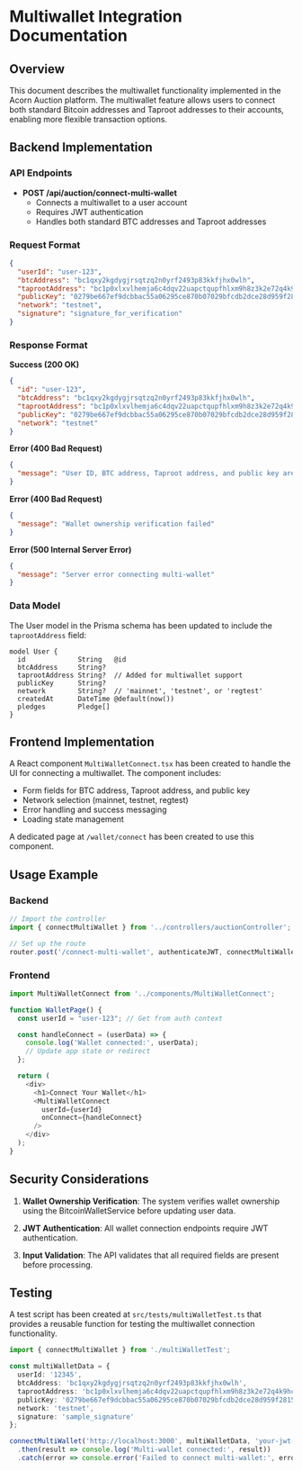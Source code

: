 # Multiwallet Integration Documentation

## Overview

This document describes the multiwallet functionality implemented in the Acorn Auction platform. The multiwallet feature allows users to connect both standard Bitcoin addresses and Taproot addresses to their accounts, enabling more flexible transaction options.

## Backend Implementation

### API Endpoints

- **POST /api/auction/connect-multi-wallet**
  - Connects a multiwallet to a user account
  - Requires JWT authentication
  - Handles both standard BTC addresses and Taproot addresses

### Request Format

```json
{
  "userId": "user-123",
  "btcAddress": "bc1qxy2kgdygjrsqtzq2n0yrf2493p83kkfjhx0wlh",
  "taprootAddress": "bc1p0xlxvlhemja6c4dqv22uapctqupfhlxm9h8z3k2e72q4k9hcz7vqzk5jj0",
  "publicKey": "0279be667ef9dcbbac55a06295ce870b07029bfcdb2dce28d959f2815b16f81798",
  "network": "testnet",
  "signature": "signature_for_verification"
}
```

### Response Format

**Success (200 OK)**
```json
{
  "id": "user-123",
  "btcAddress": "bc1qxy2kgdygjrsqtzq2n0yrf2493p83kkfjhx0wlh",
  "taprootAddress": "bc1p0xlxvlhemja6c4dqv22uapctqupfhlxm9h8z3k2e72q4k9hcz7vqzk5jj0",
  "publicKey": "0279be667ef9dcbbac55a06295ce870b07029bfcdb2dce28d959f2815b16f81798",
  "network": "testnet"
}
```

**Error (400 Bad Request)**
```json
{
  "message": "User ID, BTC address, Taproot address, and public key are required"
}
```

**Error (400 Bad Request)**
```json
{
  "message": "Wallet ownership verification failed"
}
```

**Error (500 Internal Server Error)**
```json
{
  "message": "Server error connecting multi-wallet"
}
```

### Data Model

The User model in the Prisma schema has been updated to include the `taprootAddress` field:

```prisma
model User {
  id             String   @id
  btcAddress     String?
  taprootAddress String?  // Added for multiwallet support
  publicKey      String?
  network        String?  // 'mainnet', 'testnet', or 'regtest'
  createdAt      DateTime @default(now())
  pledges        Pledge[]
}
```

## Frontend Implementation

A React component `MultiWalletConnect.tsx` has been created to handle the UI for connecting a multiwallet. The component includes:

- Form fields for BTC address, Taproot address, and public key
- Network selection (mainnet, testnet, regtest)
- Error handling and success messaging
- Loading state management

A dedicated page at `/wallet/connect` has been created to use this component.

## Usage Example

### Backend

```typescript
// Import the controller
import { connectMultiWallet } from '../controllers/auctionController';

// Set up the route
router.post('/connect-multi-wallet', authenticateJWT, connectMultiWallet);
```

### Frontend

```typescript
import MultiWalletConnect from '../components/MultiWalletConnect';

function WalletPage() {
  const userId = "user-123"; // Get from auth context

  const handleConnect = (userData) => {
    console.log('Wallet connected:', userData);
    // Update app state or redirect
  };

  return (
    <div>
      <h1>Connect Your Wallet</h1>
      <MultiWalletConnect 
        userId={userId} 
        onConnect={handleConnect} 
      />
    </div>
  );
}
```

## Security Considerations

1. **Wallet Ownership Verification**: The system verifies wallet ownership using the BitcoinWalletService before updating user data.

2. **JWT Authentication**: All wallet connection endpoints require JWT authentication.

3. **Input Validation**: The API validates that all required fields are present before processing.

## Testing

A test script has been created at `src/tests/multiWalletTest.ts` that provides a reusable function for testing the multiwallet connection functionality.

```typescript
import { connectMultiWallet } from './multiWalletTest';

const multiWalletData = {
  userId: '12345',
  btcAddress: 'bc1qxy2kgdygjrsqtzq2n0yrf2493p83kkfjhx0wlh',
  taprootAddress: 'bc1p0xlxvlhemja6c4dqv22uapctqupfhlxm9h8z3k2e72q4k9hcz7vqzk5jj0',
  publicKey: '0279be667ef9dcbbac55a06295ce870b07029bfcdb2dce28d959f2815b16f81798',
  network: 'testnet',
  signature: 'sample_signature'
};

connectMultiWallet('http://localhost:3000', multiWalletData, 'your-jwt-token')
  .then(result => console.log('Multi-wallet connected:', result))
  .catch(error => console.error('Failed to connect multi-wallet:', error));
```
